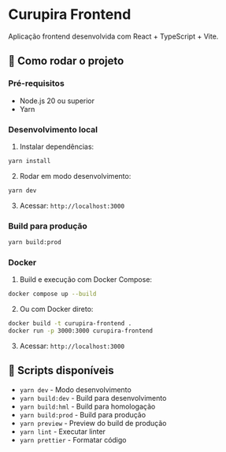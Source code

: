 # Curupira Frontend

Aplicação frontend desenvolvida com React + TypeScript + Vite.

## 🚀 Como rodar o projeto

### Pré-requisitos
- Node.js 20 ou superior
- Yarn

### Desenvolvimento local

1. Instalar dependências:
```bash
yarn install
```

2. Rodar em modo desenvolvimento:
```bash
yarn dev
```

3. Acessar: `http://localhost:3000`

### Build para produção

```bash
yarn build:prod
```

### Docker

1. Build e execução com Docker Compose:
```bash
docker compose up --build
```

2. Ou com Docker direto:
```bash
docker build -t curupira-frontend .
docker run -p 3000:3000 curupira-frontend
```

3. Acessar: `http://localhost:3000`

## 📝 Scripts disponíveis

- `yarn dev` - Modo desenvolvimento
- `yarn build:dev` - Build para desenvolvimento
- `yarn build:hml` - Build para homologação
- `yarn build:prod` - Build para produção
- `yarn preview` - Preview do build de produção
- `yarn lint` - Executar linter
- `yarn prettier` - Formatar código
